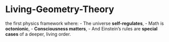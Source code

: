 # Living-Geometry-Theory
the first physics framework where:   - The universe **self-regulates**,   - Math is **octonionic**,   - **Consciousness matters**,   - And Einstein’s rules are **special cases** of a deeper, living order.  
